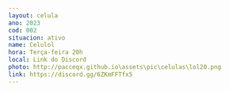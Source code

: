 ```yaml
---
layout: celula
ano: 2023
cod: 002
situacion: ativo
name: Celulol
hora: Terça-feira 20h
local: Link do Discord
photo: http://pacceqx.github.io\assets\pic\celulas\lol20.png
link: https://discord.gg/6ZKmFFTfx5
---
```


